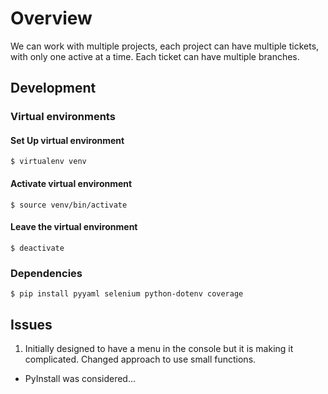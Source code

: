 # Overview

We can work with multiple projects, each project can have multiple tickets, with only one active at a time.  Each ticket can have multiple branches.


## Development


### Virtual environments


#### Set Up virtual environment

```
$ virtualenv venv
```


#### Activate virtual environment

```
$ source venv/bin/activate
```


#### Leave the virtual environment

```
$ deactivate
```



### Dependencies

```
$ pip install pyyaml selenium python-dotenv coverage
```



## Issues

1. Initially designed to have a menu in the console but it is making it complicated.  Changed approach to use small functions.
- PyInstall was considered...

